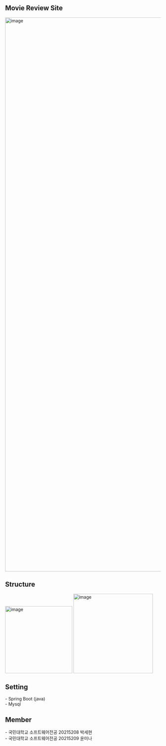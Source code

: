 <h2>Movie Review Site</h2>
<img width="1792" alt="image" src="https://github.com/yoon-mina/adproject/assets/143046108/1869f728-6256-4d98-bf5a-0de9c19ee0c2">

<h2>Structure</h2>
<img width="217" alt="image" src="https://github.com/yoon-mina/adproject/assets/143046108/cc510ab3-24b2-408f-8795-20f0b2efa22b">
<img width="257" alt="image" src="https://github.com/yoon-mina/adproject/assets/143046108/153de0a0-a5a5-407a-9c32-7c57ed357ce3">

<h2>Setting</h2>
- Spring Boot (java) <br/>
- Mysql 

<h2>Member</h2>
- 국민대학교 소프트웨어전공 20215208 박세현 <br>
- 국민대학교 소프트웨어전공 20215209 윤미나
